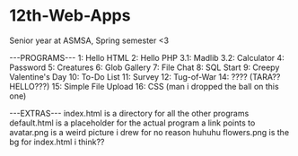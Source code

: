 # 12th-Web-Apps
Senior year at ASMSA, Spring semester <3

---PROGRAMS---
1: Hello HTML
2: Hello PHP
3.1: Madlib
3.2: Calculator
4: Password
5: Creatures
6: Glob Gallery
7: File Chat
8: SQL Start
9: Creepy Valentine's Day
10: To-Do List
11: Survey
12: Tug-of-War
14: ???? (TARA?? HELLO???)
15: Simple File Upload
16: CSS (man i dropped the ball on this one)

---EXTRAS---
index.html is a directory for all the other programs
default.html is a placeholder for the actual program a link points to
avatar.png is a weird picture i drew for no reason huhuhu
flowers.png is the bg for index.html i think??


